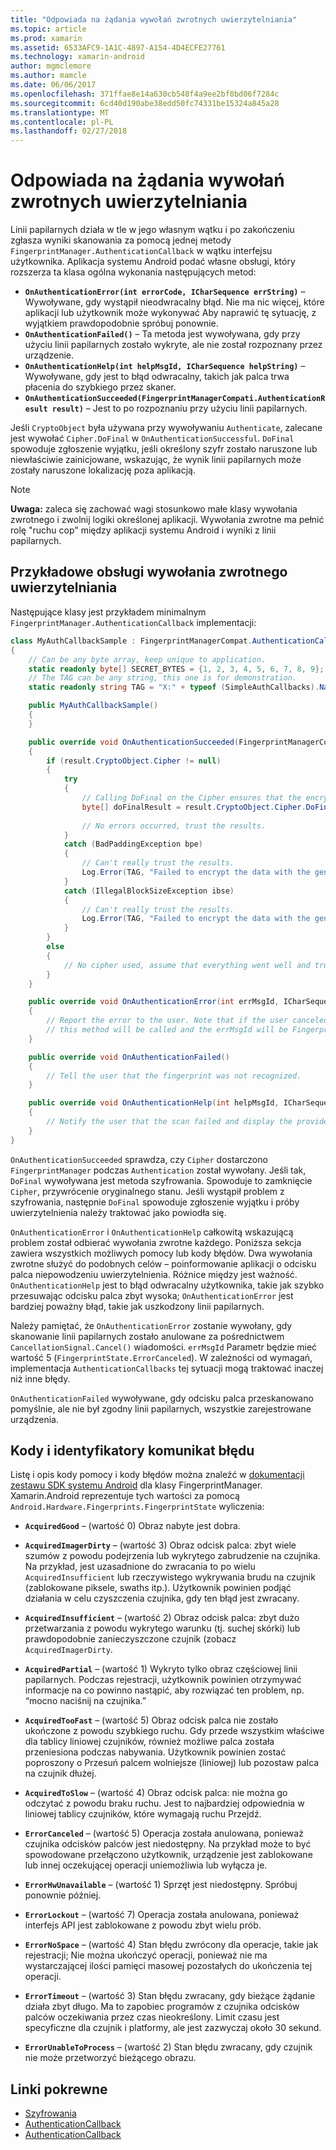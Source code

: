 ```yaml
---
title: "Odpowiada na żądania wywołań zwrotnych uwierzytelniania"
ms.topic: article
ms.prod: xamarin
ms.assetid: 6533AFC9-1A1C-4897-A154-4D4ECFE27761
ms.technology: xamarin-android
author: mgmclemore
ms.author: mamcle
ms.date: 06/06/2017
ms.openlocfilehash: 371ffae8e14a630cb548f4a9ee2bf0bd06f7284c
ms.sourcegitcommit: 6cd40d190abe38edd50fc74331be15324a845a28
ms.translationtype: MT
ms.contentlocale: pl-PL
ms.lasthandoff: 02/27/2018
---
```

# <a name="responding-to-authentication-callbacks"></a>Odpowiada na żądania wywołań zwrotnych uwierzytelniania

Linii papilarnych działa w tle w jego własnym wątku i po zakończeniu zgłasza wyniki skanowania za pomocą jednej metody `FingerprintManager.AuthenticationCallback` w wątku interfejsu użytkownika. Aplikacja systemu Android podać własne obsługi, który rozszerza ta klasa ogólna wykonania następujących metod:

* **`OnAuthenticationError(int errorCode, ICharSequence errString)`** &ndash; Wywoływane, gdy wystąpił nieodwracalny błąd. Nie ma nic więcej, które aplikacji lub użytkownik może wykonywać Aby naprawić tę sytuację, z wyjątkiem prawdopodobnie spróbuj ponownie.
* **`OnAuthenticationFailed()`** &ndash; Ta metoda jest wywoływana, gdy przy użyciu linii papilarnych zostało wykryte, ale nie został rozpoznany przez urządzenie.
* **`OnAuthenticationHelp(int helpMsgId, ICharSequence helpString)`** &ndash; Wywoływane, gdy jest to błąd odwracalny, takich jak palca trwa płacenia do szybkiego przez skaner.
* **`OnAuthenticationSucceeded(FingerprintManagerCompati.AuthenticationResult result)`** &ndash; Jest to po rozpoznaniu przy użyciu linii papilarnych.

Jeśli `CryptoObject` była używana przy wywoływaniu `Authenticate`, zalecane jest wywołać `Cipher.DoFinal` w `OnAuthenticationSuccessful`.
`DoFinal` spowoduje zgłoszenie wyjątku, jeśli określony szyfr zostało naruszone lub niewłaściwie zainicjowane, wskazując, że wynik linii papilarnych może zostały naruszone lokalizację poza aplikacją.


> [!NOTE]
> **Uwaga:** zaleca się zachować wagi stosunkowo małe klasy wywołania zwrotnego i zwolnij logiki określonej aplikacji. Wywołania zwrotne ma pełnić rolę "ruchu cop" między aplikacji systemu Android i wyniki z linii papilarnych.

## <a name="a-sample-authentication-callback-handler"></a>Przykładowe obsługi wywołania zwrotnego uwierzytelniania

Następujące klasy jest przykładem minimalnym `FingerprintManager.AuthenticationCallback` implementacji: 

```csharp
class MyAuthCallbackSample : FingerprintManagerCompat.AuthenticationCallback
{
    // Can be any byte array, keep unique to application.
    static readonly byte[] SECRET_BYTES = {1, 2, 3, 4, 5, 6, 7, 8, 9};
    // The TAG can be any string, this one is for demonstration.
    static readonly string TAG = "X:" + typeof (SimpleAuthCallbacks).Name;

    public MyAuthCallbackSample()
    {
    }

    public override void OnAuthenticationSucceeded(FingerprintManagerCompat.AuthenticationResult result)
    {
        if (result.CryptoObject.Cipher != null) 
        {
            try
            {
                // Calling DoFinal on the Cipher ensures that the encryption worked.
                byte[] doFinalResult = result.CryptoObject.Cipher.DoFinal(SECRET_BYTES);
    
                // No errors occurred, trust the results.              
            }
            catch (BadPaddingException bpe)
            {
                // Can't really trust the results.
                Log.Error(TAG, "Failed to encrypt the data with the generated key." + bpe);
            }
            catch (IllegalBlockSizeException ibse)
            {
                // Can't really trust the results.
                Log.Error(TAG, "Failed to encrypt the data with the generated key." + ibse);
            }
        }
        else
        {
            // No cipher used, assume that everything went well and trust the results.
        }
    }

    public override void OnAuthenticationError(int errMsgId, ICharSequence errString)
    {
        // Report the error to the user. Note that if the user canceled the scan,
        // this method will be called and the errMsgId will be FingerprintState.ErrorCanceled.
    }

    public override void OnAuthenticationFailed()
    {
        // Tell the user that the fingerprint was not recognized.
    }

    public override void OnAuthenticationHelp(int helpMsgId, ICharSequence helpString)
    {
        // Notify the user that the scan failed and display the provided hint.
    }
}
```

`OnAuthenticationSucceeded` sprawdza, czy `Cipher` dostarczono `FingerprintManager` podczas `Authentication` został wywołany. Jeśli tak, `DoFinal` wywoływana jest metoda szyfrowania. Spowoduje to zamknięcie `Cipher`, przywrócenie oryginalnego stanu. Jeśli wystąpił problem z szyfrowania, następnie `DoFinal` spowoduje zgłoszenie wyjątku i próby uwierzytelnienia należy traktować jako powiodła się.

`OnAuthenticationError` i `OnAuthenticationHelp` całkowitą wskazującą problem został odbierać wywołania zwrotne każdego. Poniższa sekcja zawiera wszystkich możliwych pomocy lub kody błędów. Dwa wywołania zwrotne służyć do podobnych celów &ndash; poinformowanie aplikacji o odcisku palca niepowodzeniu uwierzytelnienia. Różnice między jest ważność. `OnAuthenticationHelp` jest to błąd odwracalny użytkownika, takie jak szybko przesuwając odcisku palca zbyt wysoka; `OnAuthenticationError` jest bardziej poważny błąd, takie jak uszkodzony linii papilarnych.

Należy pamiętać, że `OnAuthenticationError` zostanie wywołany, gdy skanowanie linii papilarnych zostało anulowane za pośrednictwem `CancellationSignal.Cancel()` wiadomości. `errMsgId` Parametr będzie mieć wartość 5 (`FingerprintState.ErrorCanceled`). W zależności od wymagań, implementacja `AuthenticationCallbacks` tej sytuacji mogą traktować inaczej niż inne błędy. 

`OnAuthenticationFailed` wywoływane, gdy odcisku palca przeskanowano pomyślnie, ale nie był zgodny linii papilarnych, wszystkie zarejestrowane urządzenia. 

## <a name="help-codes-and-error-message-ids"></a>Kody i identyfikatory komunikat błędu 

Listę i opis kody pomocy i kody błędów można znaleźć w [dokumentacji zestawu SDK systemu Android](http://developer.android.com/reference/android/hardware/fingerprint/FingerprintManager.html#FINGERPRINT_ACQUIRED_GOOD) dla klasy FingerprintManager. Xamarin.Android reprezentuje tych wartości za pomocą `Android.Hardware.Fingerprints.FingerprintState` wyliczenia:


-   **`AcquiredGood`** &ndash; (wartość 0) Obraz nabyte jest dobra.


-   **`AcquiredImagerDirty`** &ndash; (wartość 3) Obraz odcisk palca: zbyt wiele szumów z powodu podejrzenia lub wykrytego zabrudzenie na czujnika. Na przykład, jest uzasadnione do zwracania to po wielu `AcquiredInsufficient` lub rzeczywistego wykrywania brudu na czujnik (zablokowane piksele, swaths itp.). Użytkownik powinien podjąć działania w celu czyszczenia czujnika, gdy ten błąd jest zwracany.


-   **`AcquiredInsufficient`** &ndash; (wartość 2) Obraz odcisk palca: zbyt dużo przetwarzania z powodu wykrytego warunku (tj. suchej skórki) lub prawdopodobnie zanieczyszczone czujnik (zobacz `AcquiredImagerDirty`.



-   **`AcquiredPartial`** &ndash; (wartość 1) Wykryto tylko obraz częściowej linii papilarnych. Podczas rejestracji, użytkownik powinien otrzymywać informacje na co powinno nastąpić, aby rozwiązać ten problem, np. &ldquo;mocno naciśnij na czujnika.&rdquo;



-   **`AcquiredTooFast`** &ndash; (wartość 5) Obraz odcisk palca nie zostało ukończone z powodu szybkiego ruchu. Gdy przede wszystkim właściwe dla tablicy liniowej czujników, również możliwe palca została przeniesiona podczas nabywania. Użytkownik powinien zostać poproszony o Przesuń palcem wolniejsze (liniowej) lub pozostaw palca na czujnik dłużej.




-   **`AcquiredToSlow`** &ndash; (wartość 4) Obraz odcisk palca: nie można go odczytać z powodu braku ruchu. Jest to najbardziej odpowiednia w liniowej tablicy czujników, które wymagają ruchu Przejdź.



-   **`ErrorCanceled`** &ndash; (wartość 5) Operacja została anulowana, ponieważ czujnika odcisków palców jest niedostępny. Na przykład może to być spowodowane przełączono użytkownik, urządzenie jest zablokowane lub innej oczekującej operacji uniemożliwia lub wyłącza je.



-   **`ErrorHwUnavailable`** &ndash; (wartość 1) Sprzęt jest niedostępny. Spróbuj ponownie później.




-   **`ErrorLockout`** &ndash; (wartość 7) Operacja została anulowana, ponieważ interfejs API jest zablokowane z powodu zbyt wielu prób.




-   **`ErrorNoSpace`** &ndash; (wartość 4) Stan błędu zwrócony dla operacje, takie jak rejestracji; Nie można ukończyć operacji, ponieważ nie ma wystarczającej ilości pamięci masowej pozostałych do ukończenia tej operacji.



-   **`ErrorTimeout`** &ndash; (wartość 3) Stan błędu zwracany, gdy bieżące żądanie działa zbyt długo. Ma to zapobiec programów z czujnika odcisków palców oczekiwania przez czas nieokreślony. Limit czasu jest specyficzne dla czujnik i platformy, ale jest zazwyczaj około 30 sekund.



-   **`ErrorUnableToProcess`** &ndash; (wartość 2) Stan błędu zwracany, gdy czujnik nie może przetworzyć bieżącego obrazu.



## <a name="related-links"></a>Linki pokrewne

- [Szyfrowania](https://docs.oracle.com/javase/7/docshttps://developer.xamarin.com/api/javax/crypto/Cipher.html)
- [AuthenticationCallback](http://developer.android.com/reference/android/hardware/fingerprint/FingerprintManager.AuthenticationCallback.html)
- [AuthenticationCallback](http://developer.android.com/reference/android/support/v4/hardware/fingerprint/FingerprintManagerCompat.AuthenticationCallback.html)
